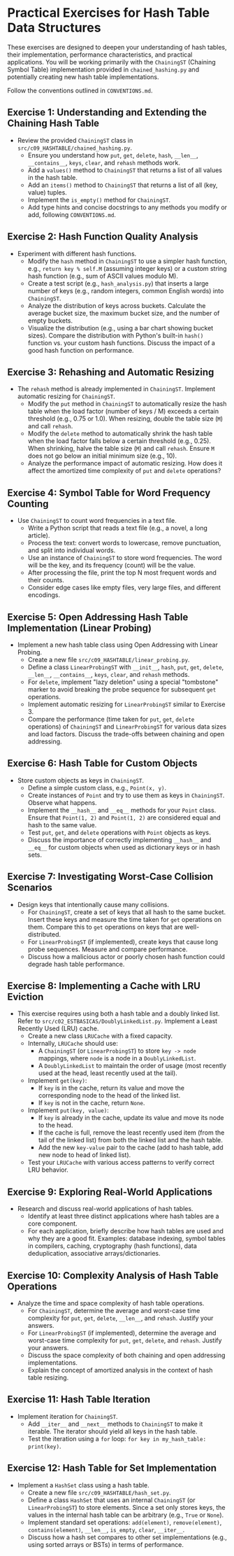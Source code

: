 # Practical Exercises for Hash Table Data Structures

These exercises are designed to deepen your understanding of hash tables, their implementation, performance characteristics, and practical applications. You will be working primarily with the `ChainingST` (Chaining Symbol Table) implementation provided in `chained_hashing.py` and potentially creating new hash table implementations.

Follow the conventions outlined in `CONVENTIONS.md`.

## Exercise 1: Understanding and Extending the Chaining Hash Table
*   Review the provided `ChainingST` class in `src/c09_HASHTABLE/chained_hashing.py`.
    *   Ensure you understand how `put`, `get`, `delete`, `hash`, `__len__`, `__contains__`, `keys`, `clear`, and `rehash` methods work.
    *   Add a `values()` method to `ChainingST` that returns a list of all values in the hash table.
    *   Add an `items()` method to `ChainingST` that returns a list of all (key, value) tuples.
    *   Implement the `is_empty()` method for `ChainingST`.
    *   Add type hints and concise docstrings to any methods you modify or add, following `CONVENTIONS.md`.

## Exercise 2: Hash Function Quality Analysis
*   Experiment with different hash functions.
    *   Modify the `hash` method in `ChainingST` to use a simpler hash function, e.g., `return key % self.M` (assuming integer keys) or a custom string hash function (e.g., sum of ASCII values modulo M).
    *   Create a test script (e.g., `hash_analysis.py`) that inserts a large number of keys (e.g., random integers, common English words) into `ChainingST`.
    *   Analyze the distribution of keys across buckets. Calculate the average bucket size, the maximum bucket size, and the number of empty buckets.
    *   Visualize the distribution (e.g., using a bar chart showing bucket sizes). Compare the distribution with Python's built-in `hash()` function vs. your custom hash functions. Discuss the impact of a good hash function on performance.

## Exercise 3: Rehashing and Automatic Resizing
*   The `rehash` method is already implemented in `ChainingST`. Implement automatic resizing for `ChainingST`.
    *   Modify the `put` method in `ChainingST` to automatically resize the hash table when the load factor (number of keys / M) exceeds a certain threshold (e.g., 0.75 or 1.0). When resizing, double the table size (`M`) and call `rehash`.
    *   Modify the `delete` method to automatically shrink the hash table when the load factor falls below a certain threshold (e.g., 0.25). When shrinking, halve the table size (`M`) and call `rehash`. Ensure `M` does not go below an initial minimum size (e.g., 10).
    *   Analyze the performance impact of automatic resizing. How does it affect the amortized time complexity of `put` and `delete` operations?

## Exercise 4: Symbol Table for Word Frequency Counting
*   Use `ChainingST` to count word frequencies in a text file.
    *   Write a Python script that reads a text file (e.g., a novel, a long article).
    *   Process the text: convert words to lowercase, remove punctuation, and split into individual words.
    *   Use an instance of `ChainingST` to store word frequencies. The word will be the key, and its frequency (count) will be the value.
    *   After processing the file, print the top N most frequent words and their counts.
    *   Consider edge cases like empty files, very large files, and different encodings.

## Exercise 5: Open Addressing Hash Table Implementation (Linear Probing)
*   Implement a new hash table class using Open Addressing with Linear Probing.
    *   Create a new file `src/c09_HASHTABLE/linear_probing.py`.
    *   Define a class `LinearProbingST` with `__init__`, `hash`, `put`, `get`, `delete`, `__len__`, `__contains__`, `keys`, `clear`, and `rehash` methods.
    *   For `delete`, implement "lazy deletion" using a special "tombstone" marker to avoid breaking the probe sequence for subsequent `get` operations.
    *   Implement automatic resizing for `LinearProbingST` similar to Exercise 3.
    *   Compare the performance (time taken for `put`, `get`, `delete` operations) of `ChainingST` and `LinearProbingST` for various data sizes and load factors. Discuss the trade-offs between chaining and open addressing.

## Exercise 6: Hash Table for Custom Objects
*   Store custom objects as keys in `ChainingST`.
    *   Define a simple custom class, e.g., `Point(x, y)`.
    *   Create instances of `Point` and try to use them as keys in `ChainingST`. Observe what happens.
    *   Implement the `__hash__` and `__eq__` methods for your `Point` class. Ensure that `Point(1, 2)` and `Point(1, 2)` are considered equal and hash to the same value.
    *   Test `put`, `get`, and `delete` operations with `Point` objects as keys.
    *   Discuss the importance of correctly implementing `__hash__` and `__eq__` for custom objects when used as dictionary keys or in hash sets.

## Exercise 7: Investigating Worst-Case Collision Scenarios
*   Design keys that intentionally cause many collisions.
    *   For `ChainingST`, create a set of keys that all hash to the same bucket. Insert these keys and measure the time taken for `get` operations on them. Compare this to `get` operations on keys that are well-distributed.
    *   For `LinearProbingST` (if implemented), create keys that cause long probe sequences. Measure and compare performance.
    *   Discuss how a malicious actor or poorly chosen hash function could degrade hash table performance.

## Exercise 8: Implementing a Cache with LRU Eviction
*   This exercise requires using both a hash table and a doubly linked list. Refer to `src/c02_ESTBASICAS/DoublyLinkedList.py`. Implement a Least Recently Used (LRU) cache.
    *   Create a new class `LRUCache` with a fixed capacity.
    *   Internally, `LRUCache` should use:
        *   A `ChainingST` (or `LinearProbingST`) to store `key -> node` mappings, where `node` is a node in a `DoublyLinkedList`.
        *   A `DoublyLinkedList` to maintain the order of usage (most recently used at the head, least recently used at the tail).
    *   Implement `get(key)`:
        *   If `key` is in the cache, return its value and move the corresponding node to the head of the linked list.
        *   If `key` is not in the cache, return `None`.
    *   Implement `put(key, value)`:
        *   If `key` is already in the cache, update its value and move its node to the head.
        *   If the cache is full, remove the least recently used item (from the tail of the linked list) from both the linked list and the hash table.
        *   Add the new `key-value` pair to the cache (add to hash table, add new node to head of linked list).
    *   Test your `LRUCache` with various access patterns to verify correct LRU behavior.

## Exercise 9: Exploring Real-World Applications
*   Research and discuss real-world applications of hash tables.
    *   Identify at least three distinct applications where hash tables are a core component.
    *   For each application, briefly describe how hash tables are used and why they are a good fit. Examples: database indexing, symbol tables in compilers, caching, cryptography (hash functions), data deduplication, associative arrays/dictionaries.

## Exercise 10: Complexity Analysis of Hash Table Operations
*   Analyze the time and space complexity of hash table operations.
    *   For `ChainingST`, determine the average and worst-case time complexity for `put`, `get`, `delete`, `__len__`, and `rehash`. Justify your answers.
    *   For `LinearProbingST` (if implemented), determine the average and worst-case time complexity for `put`, `get`, `delete`, and `rehash`. Justify your answers.
    *   Discuss the space complexity of both chaining and open addressing implementations.
    *   Explain the concept of amortized analysis in the context of hash table resizing.

## Exercise 11: Hash Table Iteration
*   Implement iteration for `ChainingST`.
    *   Add `__iter__` and `__next__` methods to `ChainingST` to make it iterable. The iterator should yield all keys in the hash table.
    *   Test the iteration using a `for` loop: `for key in my_hash_table: print(key)`.

## Exercise 12: Hash Table for Set Implementation
*   Implement a `HashSet` class using a hash table.
    *   Create a new file `src/c09_HASHTABLE/hash_set.py`.
    *   Define a class `HashSet` that uses an internal `ChainingST` (or `LinearProbingST`) to store elements. Since a set only stores keys, the values in the internal hash table can be arbitrary (e.g., `True` or `None`).
    *   Implement standard set operations: `add(element)`, `remove(element)`, `contains(element)`, `__len__`, `is_empty`, `clear`, `__iter__`.
    *   Discuss how a hash set compares to other set implementations (e.g., using sorted arrays or BSTs) in terms of performance.
